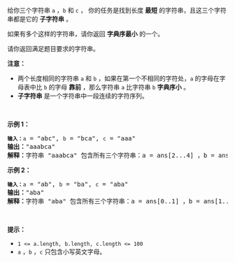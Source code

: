 给你三个字符串&nbsp;<code>a</code>&nbsp;，<code>b</code>&nbsp;和&nbsp;<code>c</code>&nbsp;， 你的任务是找到长度&nbsp;<strong>最短</strong>&nbsp;的字符串，且这三个字符串都是它的 <strong>子字符串</strong>&nbsp;。
<p>如果有多个这样的字符串，请你返回 <strong>字典序最小</strong>&nbsp;的一个。</p>

<p>请你返回满足题目要求的字符串。</p>

<p><strong>注意：</strong></p>

<ul>
	<li>两个长度相同的字符串 <code>a</code>&nbsp;和 <code>b</code>&nbsp;，如果在第一个不相同的字符处，<code>a</code>&nbsp;的字母在字母表中比 <code>b</code>&nbsp;的字母 <strong>靠前</strong>&nbsp;，那么字符串&nbsp;<code>a</code>&nbsp;比字符串&nbsp;<code>b</code> <strong>字典序小</strong>&nbsp;。</li>
	<li><strong>子字符串</strong>&nbsp;是一个字符串中一段连续的字符序列。</li>
</ul>

<p>&nbsp;</p>

<p><strong>示例 1：</strong></p>

<pre><code><span style=""><b>输入：</b></span>a</code> = "abc", <code>b</code> = "bca", <code>c</code> = "aaa"
<b>输出：</b>"aaabca"
<b>解释：</b>字符串 "aaabca" 包含所有三个字符串：a = ans[2...4] ，b = ans[3..5] ，c = ans[0..2] 。结果字符串的长度至少为 6 ，且"aaabca" 是字典序最小的一个。</pre>

<p><strong>示例 2：</strong></p>

<pre><code><span style=""><b>输入：</b></span>a</code> = "ab", <code>b</code> = "ba", <code>c</code> = "aba"
<b>输出：</b>"aba"
<strong>解释：</strong>字符串 "aba" 包含所有三个字符串：a = ans[0..1] ，b = ans[1..2] ，c = ans[0..2] 。由于 c 的长度为 3 ，结果字符串的长度至少为 3 。"aba" 是字典序最小的一个。
</pre>

<p>&nbsp;</p>

<p><strong>提示：</strong></p>

<ul>
	<li><code>1 &lt;= a.length, b.length, c.length &lt;= 100</code></li>
	<li><code>a</code>&nbsp;，<code>b</code>&nbsp;，<code>c</code>&nbsp;只包含小写英文字母。</li>
</ul>
